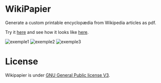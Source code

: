 WikiPapier
==========

Generate a custom printable encyclopædia from Wikipedia articles as pdf. 

Try it [here](http://etienneozeray.fr/wikipapier) and see how it looks like [here](http://etienneozeray.fr/wikipapier.php).

![exemple1](http://etienneozeray.fr/imgs/wikipapier/5.jpg)
![exemple2](http://etienneozeray.fr/imgs/wikipapier/7.jpg)
![exemple3](http://etienneozeray.fr/imgs/wikipapier/4.jpg)


# License

Wikipapier is under [GNU General Public license V3](https://www.gnu.org/licenses/gpl-3.0.txt).
